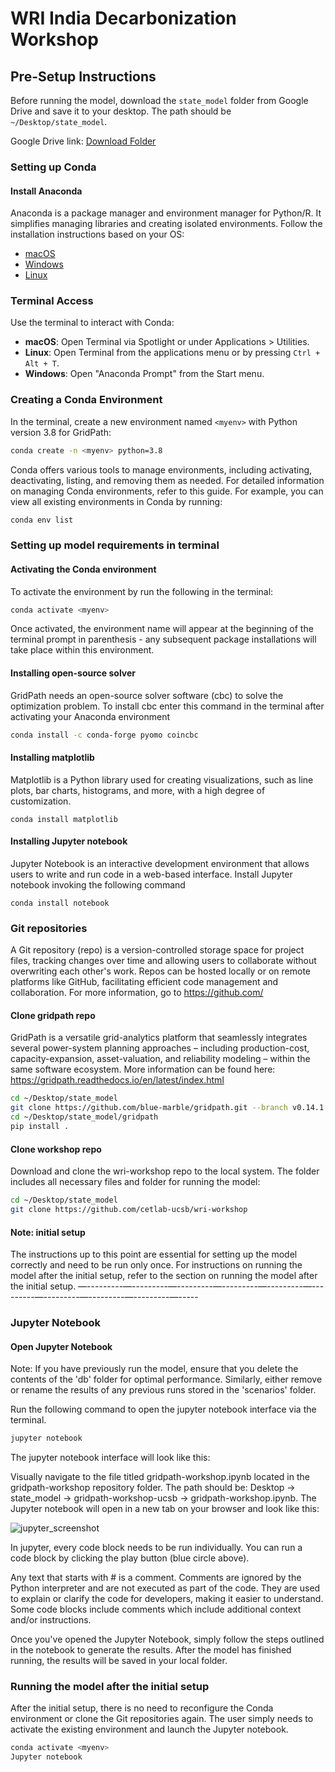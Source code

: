 # WRI India Decarbonization Workshop

## Pre-Setup Instructions
Before running the model, download the `state_model` folder from Google Drive and save it to your desktop. The path should be `~/Desktop/state_model`.

Google Drive link: [Download Folder](https://drive.google.com/drive/folders/1GnN0Eq1uCrRrRReP_92QB3Tz0MLzliB-)

### Setting up Conda

#### Install Anaconda
Anaconda is a package manager and environment manager for Python/R. It simplifies managing libraries and creating isolated environments. Follow the installation instructions based on your OS:

- [macOS](https://docs.anaconda.com/anaconda/install/mac-os/)
- [Windows](https://docs.anaconda.com/anaconda/install/windows/)
- [Linux](https://docs.anaconda.com/anaconda/install/linux/)

### Terminal Access
Use the terminal to interact with Conda:

- **macOS**: Open Terminal via Spotlight or under Applications > Utilities.
- **Linux**: Open Terminal from the applications menu or by pressing `Ctrl + Alt + T`.
- **Windows**: Open "Anaconda Prompt" from the Start menu.

### Creating a Conda Environment
In the terminal, create a new environment named `<myenv>` with Python version 3.8 for GridPath:

```bash
conda create -n <myenv> python=3.8
```
Conda offers various tools to manage environments, including activating, deactivating, listing, and removing them as needed. For detailed information on managing Conda environments, refer to this guide. For example, you can view all existing environments in Conda by running: 
```bash
conda env list
```
### Setting up model requirements in terminal
#### Activating the Conda environment
To activate the environment by run the following in the terminal:
```bash
conda activate <myenv>
```
Once activated, the environment name will appear at the beginning of the terminal prompt in parenthesis - any subsequent package installations will take place within this environment.
#### Installing open-source solver
GridPath needs an open-source solver software (cbc) to solve the optimization problem. To install cbc enter this command in the terminal after activating your Anaconda environment
```bash
conda install -c conda-forge pyomo coincbc
```
#### Installing matplotlib
Matplotlib is a Python library used for creating visualizations, such as line plots, bar charts, histograms, and more, with a high degree of customization.
```baash
conda install matplotlib
```
#### Installing Jupyter notebook
Jupyter Notebook is an interactive development environment that allows users to write and run code in a web-based interface. Install Jupyter notebook invoking the following command
```baash
conda install notebook
```
### Git repositories
A Git repository (repo) is a version-controlled storage space for project files, tracking changes over time and allowing users to collaborate without overwriting each other's work. Repos can be hosted locally or on remote platforms like GitHub, facilitating efficient code management and collaboration. For more information, go to https://github.com/ 

#### Clone gridpath repo
GridPath is a versatile grid-analytics platform that seamlessly integrates several power-system planning approaches – including production-cost, capacity-expansion, asset-valuation, and reliability modeling – within the same software ecosystem. More information can be found here: https://gridpath.readthedocs.io/en/latest/index.html 
``` bash
cd ~/Desktop/state_model 
git clone https://github.com/blue-marble/gridpath.git --branch v0.14.1
cd ~/Desktop/state_model/gridpath
pip install .
```
#### Clone workshop repo
Download and clone the wri-workshop repo to the local system. The folder includes all necessary files and folder for running the model:
```bash
cd ~/Desktop/state_model  
git clone https://github.com/cetlab-ucsb/wri-workshop
```
#### Note: initial setup
The instructions up to this point are essential for setting up the model correctly and need to be run only once. For instructions on running the model after the initial setup, refer to the section on running the model after the initial setup.
—---------—---------—---------—---------—---------—---------—---------—---------—---------—-----

### Jupyter Notebook
#### Open Jupyter Notebook
Note: If you have previously run the model, ensure that you delete the contents of the 'db' folder for optimal performance. Similarly, either remove or rename the results of any previous runs stored in the 'scenarios' folder.

Run the following command to open the jupyter notebook interface via the terminal.
```bash
jupyter notebook
```
The jupyter notebook interface will look like this:


Visually navigate to the file titled gridpath-workshop.ipynb located in the gridpath-workshop repository folder. The path should be: Desktop -> state_model -> gridpath-workshop-ucsb -> gridpath-workshop.ipynb. The Jupyter notebook will open in a new tab on your browser and look like this:

![jupyter_screenshot](https://github.com/cetlab-ucsb/wri-workshop/blob/main/jupyter_example.png)

In jupyter, every code block needs to be run individually. You can run a code block by clicking the play button (blue circle above).

Any text that starts with # is a comment. Comments are ignored by the Python interpreter and are not executed as part of the code. They are used to explain or clarify the code for developers, making it easier to understand. Some code blocks include comments which include additional context and/or instructions. 

Once you've opened the Jupyter Notebook, simply follow the steps outlined in the notebook to generate the results. After the model has finished running, the results will be saved in your local folder.

### Running the model after the initial setup
After the initial setup, there is no need to reconfigure the Conda environment or clone the Git repositories again. The user simply needs to activate the existing environment and launch the Jupyter notebook.
```bash
conda activate <myenv>
Jupyter notebook
```



